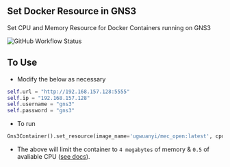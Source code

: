 ## Set Docker Resource in GNS3
Set CPU and Memory Resource for Docker Containers running on GNS3

![GitHub Workflow Status](https://img.shields.io/github/workflow/status/emylincon/gns3_docker_resource/python?style=for-the-badge)

## To Use
* Modify the below as necessary
```python
self.url = "http://192.168.157.128:5555"
self.ip = "192.168.157.128"
self.username = "gns3"
self.password = "gns3"
```

* To run
```python
Gns3Container().set_resource(image_name='ugwuanyi/mec_open:latest', cpu=0.5, mem='4m')
```
* The above will limit the container to `4 megabytes` of memory & `0.5` of avaliable CPU ([see docs](https://docs.docker.com/config/containers/resource_constraints/#cpu)).
